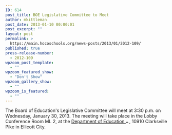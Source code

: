 ```yaml
---
ID: 614
post_title: BOE Legislative Committee to Meet
author: mkittleman
post_date: 2013-01-10 00:00:01
post_excerpt: ""
layout: post
permalink: >
  https://main.hocoschools.org/news-posts/2013/01/2012-109/
published: true
press-release-number:
  - 2012-109
wpzoom_post_template:
  - ""
wpzoom_featured_show:
  - "Don't Show"
wpzoom_gallery_show:
  - ""
wpzoom_is_featured:
  - ""
---
```

The Board of Education's Legislative Committee will meet at 3:30 p.m. on Wednesday, January 30, 2013. The meeting will take place in the Lobby Conference Room ML 2, at the <a href="http://maps.google.com/maps?hl=en&amp;q=10910+Clarksville+Pike,+Ellicott+City,+MD+21042&amp;btnG=Search" target="_blank">Department of Education <img alt="new webpage icon" src="http://www.hcpss.org/images/new_webpage.gif" width="11" height="10" align="bottom" border="0" /></a>, 10910 Clarksville Pike in Ellicott City.